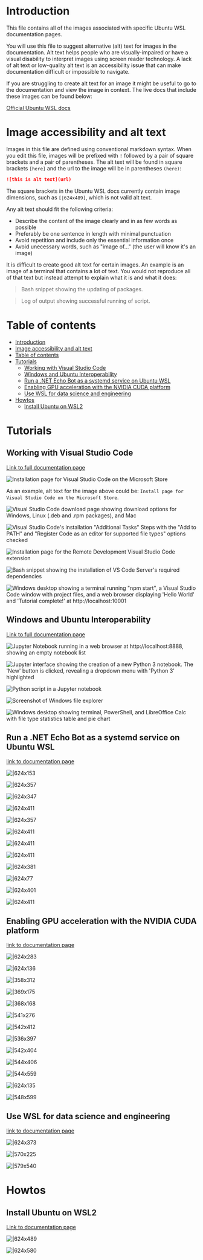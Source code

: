 # Introduction

This file contains all of the images associated with specific Ubuntu WSL documentation pages.

You will use this file to suggest alternative (alt) text for images in the documentation.
Alt text helps people who are visually-impaired or have a visual disability to interpret images using screen reader technology.
A lack of alt text or low-quality alt text is an accessibility issue that can make documentation difficult or impossible to navigate.

If you are struggling to create alt text for an image it might be
useful to go to the documentation and view the image in context.
The live docs that include these images can be found below:

[Official Ubuntu WSL docs](https://canonical-ubuntu-wsl.readthedocs-hosted.com/en/latest/)

# Image accessibility and alt text

Images in this file are defined using conventional markdown syntax.
When you edit this file, images will be prefixed with `!` followed by a pair of square brackets and a pair of parentheses. The alt text will be found in square brackets `[here]` and the url to the image will be in parentheses `(here)`:

```markdown
![this is alt text](url)
```

The square brackets in the Ubuntu WSL docs currently contain image dimensions, such as `[|624x489]`, which is not valid alt text.

Any alt text should fit the following criteria:

- Describe the content of the image clearly and in as few words as possible
- Preferably be one sentence in length with minimal punctuation
- Avoid repetition and include only the essential information once
- Avoid unecessary words, such as "image of..." (the user will know it's an image)

It is difficult to create good alt text for certain images.
An example is an image of a terminal that contains a lot of text.
You would not reproduce all of that text but instead attempt to
explain what it is and what it does:

> Bash snippet showing the updating of packages.

> Log of output showing successful running of script.

# Table of contents

- [Introduction](#introduction)
- [Image accessibility and alt text](#image-accessibility-and-alt-text)
- [Table of contents](#table-of-contents)
- [Tutorials](#tutorials)
  - [Working with Visual Studio Code](#working-with-visual-studio-code)
  - [Windows and Ubuntu Interoperability](#windows-and-ubuntu-interoperability)
  - [Run a .NET Echo Bot as a systemd service on Ubuntu WSL](#run-a-net-echo-bot-as-a-systemd-service-on-ubuntu-wsl)
  - [Enabling GPU acceleration with the NVIDIA CUDA platform](#enabling-gpu-acceleration-with-the-nvidia-cuda-platform)
  - [Use WSL for data science and engineering](#use-wsl-for-data-science-and-engineering)
- [Howtos](#howtos)
  - [Install Ubuntu on WSL2](#install-ubuntu-on-wsl2)

# Tutorials

## Working with Visual Studio Code

[Link to full documentation page](https://canonical-ubuntu-wsl.readthedocs-hosted.com/en/latest/tutorials/vscode/) 

![Installation page for Visual Studio Code on the Microsoft Store](https://github.com/ubuntu/WSL/blob/main/docs/tutorials/assets/vscode/msstore.png?raw=true)

As an example, alt text for the image above could be: `Install page for Visual Studio Code on the Microsoft Store`.

![Visual Studio Code download page showing download options for Windows, Linux (.deb and .rpm packages), and Mac](https://github.com/ubuntu/WSL/blob/main/docs/tutorials/assets/vscode/download-vs-code.png?raw=true)

![Visual Studio Code's installation "Additional Tasks" Steps with the "Add to PATH" and "Register Code as an editor for supported file types" options checked](https://github.com/ubuntu/WSL/blob/main/docs/tutorials/assets/vscode/aditional-tasks.png?raw=true)

![Installation page for the Remote Development Visual Studio Code extension](https://github.com/ubuntu/WSL/blob/main/docs/tutorials/assets/vscode/remote-extension.png?raw=true)

![Bash snippet showing the installation of VS Code Server's required dependencies](https://github.com/ubuntu/WSL/blob/main/docs/tutorials/assets/vscode/downloading-vscode-server.png?raw=true)

![Windows desktop showing a terminal running "npm start", a Visual Studio Code window with project files, and a web browser displaying 'Hello World' and 'Tutorial complete!' at http://localhost:10001](https://github.com/ubuntu/WSL/blob/main/docs/tutorials/assets/vscode/hello-world.png?raw=true)

## Windows and Ubuntu Interoperability

[Link to full documentation page](https://canonical-ubuntu-wsl.readthedocs-hosted.com/en/latest/tutorials/interop/)

![Jupyter Notebook running in a web browser at http://localhost:8888, showing an empty notebook list](https://github.com/ubuntu/WSL/blob/main/docs/tutorials/assets/interop/jupyter.png?raw=true)

![Jupyter interface showing the creation of a new Python 3 notebook. The 'New' button is clicked, revealing a dropdown menu with 'Python 3' highlighted](https://github.com/ubuntu/WSL/blob/main/docs/tutorials/assets/interop/jupyter-python.jpg?raw=true)

![Python script in a Jupyter notebook](https://github.com/ubuntu/WSL/blob/main/docs/tutorials/assets/interop/jupyter-script.png?raw=true)

![Screenshot of Windows file explorer](https://github.com/ubuntu/WSL/blob/main/docs/tutorials/assets/interop/ubuntu-home.png?raw=true)

![Windows desktop showing terminal, PowerShell, and LibreOffice Calc with file type statistics table and pie chart](https://github.com/ubuntu/WSL/blob/main/docs/tutorials/assets/interop/spreadsheet.png?raw=true)

## Run a .NET Echo Bot as a systemd service on Ubuntu WSL

[link to documentation page](https://canonical-ubuntu-wsl.readthedocs-hosted.com/en/latest/tutorials/dotnet-systemd/)

![|624x153](https://github.com/ubuntu/WSL/blob/main/docs/tutorials/assets/dotnet-systemd/templates.png?raw=true)

![|624x357](https://github.com/ubuntu/WSL/blob/main/docs/tutorials/assets/dotnet-systemd/welcome-to-dotnet.png?raw=true)

![|624x347](https://github.com/ubuntu/WSL/blob/main/docs/tutorials/assets/dotnet-systemd/your-bot-is-ready.png?raw=true)

![|624x411](https://github.com/ubuntu/WSL/blob/main/docs/tutorials/assets/dotnet-systemd/bot-framework-emulator.png?raw=true)

![|624x357](https://github.com/ubuntu/WSL/blob/main/docs/tutorials/assets/dotnet-systemd/ipconfig.png?raw=true)

![|624x411](https://github.com/ubuntu/WSL/blob/main/docs/tutorials/assets/dotnet-systemd/emulator-settings.png?raw=true)

![|624x411](https://github.com/ubuntu/WSL/blob/main/docs/tutorials/assets/dotnet-systemd/open-a-bot.png?raw=true)

![|624x411](https://github.com/ubuntu/WSL/blob/main/docs/tutorials/assets/dotnet-systemd/start-chatting.png?raw=true)

![|624x381](https://github.com/ubuntu/WSL/blob/main/docs/tutorials/assets/dotnet-systemd/program-cs.png?raw=true)

![|624x77](https://github.com/ubuntu/WSL/blob/main/docs/tutorials/assets/dotnet-systemd/systemctl-status-inactive.png?raw=true)

![|624x401](https://github.com/ubuntu/WSL/blob/main/docs/tutorials/assets/dotnet-systemd/systemctl-status-running.png?raw=true)

![|624x411](https://github.com/ubuntu/WSL/blob/main/docs/tutorials/assets/dotnet-systemd/start-chatting-service.png?raw=true)

## Enabling GPU acceleration with the NVIDIA CUDA platform

[link to documentation page](https://canonical-ubuntu-wsl.readthedocs-hosted.com/en/latest/tutorials/gpu-cuda/#)

![|624x283](https://github.com/ubuntu/WSL/blob/main/docs/tutorials/assets/gpu-cuda/install-drivers.png?raw=true)

![|624x136](https://github.com/ubuntu/WSL/blob/main/docs/tutorials/assets/gpu-cuda/downloads-folder.png?raw=true)

![|358x312](https://github.com/ubuntu/WSL/blob/main/docs/tutorials/assets/gpu-cuda/nvidia-allow-changes.png?raw=true)

![|369x175](https://github.com/ubuntu/WSL/blob/main/docs/tutorials/assets/gpu-cuda/default-dir.png?raw=true)

![|368x168](https://github.com/ubuntu/WSL/blob/main/docs/tutorials/assets/gpu-cuda/please-wait-install.png?raw=true)

![|541x276](https://github.com/ubuntu/WSL/blob/main/docs/tutorials/assets/gpu-cuda/splash-screen.png?raw=true)

![|542x412](https://github.com/ubuntu/WSL/blob/main/docs/tutorials/assets/gpu-cuda/license.png?raw=true)

![|536x397](https://github.com/ubuntu/WSL/blob/main/docs/tutorials/assets/gpu-cuda/installation-options.png?raw=true)

![|542x404](https://github.com/ubuntu/WSL/blob/main/docs/tutorials/assets/gpu-cuda/installing.png?raw=true)

![|544x406](https://github.com/ubuntu/WSL/blob/main/docs/tutorials/assets/gpu-cuda/install-finished.png?raw=true)

![|544x559](https://github.com/ubuntu/WSL/blob/main/docs/tutorials/assets/gpu-cuda/done-done.png?raw=true)

![|624x135](https://github.com/ubuntu/WSL/blob/main/docs/tutorials/assets/gpu-cuda/make.png?raw=true)

![|548x599](https://github.com/ubuntu/WSL/blob/main/docs/tutorials/assets/gpu-cuda/device-query.png?raw=true)

## Use WSL for data science and engineering

[link to documentation page](https://canonical-ubuntu-wsl.readthedocs-hosted.com/en/latest/tutorials/data-science-and-engineering/)

![|624x373](https://github.com/ubuntu/WSL/blob/main/docs/tutorials/assets/data-science-engineering/octave.png?raw=true)

![|570x225](https://github.com/ubuntu/WSL/blob/main/docs/tutorials/assets/data-science-engineering/save-file.png?raw=true)

![|579x540](https://github.com/ubuntu/WSL/blob/main/docs/tutorials/assets/data-science-engineering/julia-fractal.png?raw=true)

# Howtos

## Install Ubuntu on WSL2

[Link to documentation page](https://canonical-ubuntu-wsl.readthedocs-hosted.com/en/latest/guides/install-ubuntu-wsl2/)

![|624x489](https://github.com/ubuntu/WSL/blob/main/docs/guides/assets/install-ubuntu-wsl2/choose-distribution.png?raw=true)

![|624x580](https://github.com/ubuntu/WSL/blob/main/docs/guides/assets/install-ubuntu-wsl2/search-ubuntu-windows.png?raw=true)
